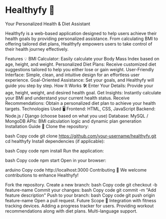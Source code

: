 # Healthyfy 🌱
Your Personalized Health & Diet Assistant

Healthyfy is a web-based application designed to help users achieve their health goals by providing personalized assistance. From calculating BMI to offering tailored diet plans, Healthyfy empowers users to take control of their health journey effectively.

Features 💡
BMI Calculator: Easily calculate your Body Mass Index based on age, height, and weight.
Personalized Diet Plans: Receive customized diet suggestions tailored to help you either lose or gain weight.
User-Friendly Interface: Simple, clean, and intuitive design for an effortless user experience.
Goal-Oriented Assistance: Set your goals, and Healthyfy will guide you step by step.
How It Works 🛠️
Enter Your Details: Provide your age, height, weight, and desired health goal.
Get Insights: Instantly calculate your BMI and understand your current health status.
Receive Recommendations: Obtain a personalized diet plan to achieve your health targets.
Technologies Used 🖥️
Frontend: HTML, CSS, JavaScript
Backend: Node.js / Django (choose based on what you use)
Database: MySQL / MongoDB
APIs: BMI calculation logic and dynamic plan generation
Installation Guide 🚀
Clone the repository:

bash
Copy code
git clone https://github.com/your-username/healthyfy.git
cd healthyfy
Install dependencies (if applicable):

bash
Copy code
npm install
Run the application:

bash
Copy code
npm start
Open in your browser:

arduino
Copy code
http://localhost:3000
Contributing 🤝
We welcome contributions to enhance Healthyfy!

Fork the repository.
Create a new branch:
bash
Copy code
git checkout -b feature-name
Commit your changes:
bash
Copy code
git commit -m "Add feature description"
Push to your branch:
bash
Copy code
git push origin feature-name
Open a pull request.
Future Scope 🔮
Integration with fitness tracking devices.
Adding a progress tracker for users.
Providing workout recommendations along with diet plans.
Multi-language support.